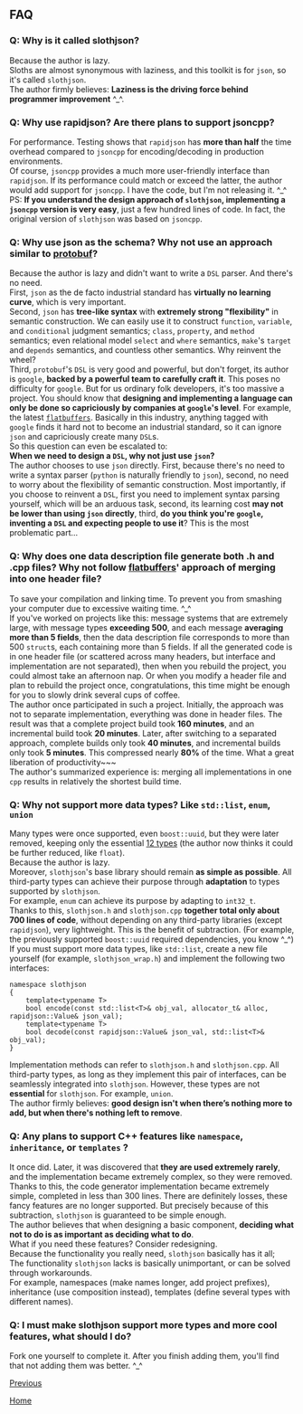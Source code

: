 FAQ
--

### Q: Why is it called slothjson? ###
Because the author is lazy.  
Sloths are almost synonymous with laziness, and this toolkit is for `json`, so it's called `slothjson`.  
The author firmly believes: **Laziness is the driving force behind programmer improvement** ^_^.

### Q: Why use rapidjson? Are there plans to support jsoncpp? ###
For performance. Testing shows that `rapidjson` has **more than half** the time overhead compared to `jsoncpp` for encoding/decoding in production environments.  
Of course, `jsoncpp` provides a much more user-friendly interface than `rapidjson`. If its performance could match or exceed the latter, the author would add support for `jsoncpp`. I have the code, but I'm not releasing it. ^_^  
PS: **If you understand the design approach of `slothjson`, implementing a `jsoncpp` version is very easy**, just a few hundred lines of code. In fact, the original version of `slothjson` was based on `jsoncpp`.

### Q: Why use json as the schema? Why not use an approach similar to [protobuf](https://github.com/google/protobuf)? ###
Because the author is lazy and didn't want to write a `DSL` parser. And there's no need.  
First, `json` as the de facto industrial standard has **virtually no learning curve**, which is very important.  
Second, `json` has **tree-like syntax** with **extremely strong "flexibility"** in semantic construction. We can easily use it to construct `function`, `variable`, and `conditional` judgment semantics; `class`, `property`, and `method` semantics; even relational model `select` and `where` semantics, `make`'s `target` and `depends` semantics, and countless other semantics. Why reinvent the wheel?  
Third, `protobuf`'s `DSL` is very good and powerful, but don't forget, its author is `google`, **backed by a powerful team to carefully craft it**. This poses no difficulty for `google`. But for us ordinary folk developers, it's too massive a project. You should know that **designing and implementing a language can only be done so capriciously by companies at `google`'s level**. For example, the latest [`flatbuffers`](https://github.com/google/flatbuffers). Basically in this industry, anything tagged with `google` finds it hard not to become an industrial standard, so it can ignore `json` and capriciously create many `DSL`s.  
So this question can even be escalated to:  
**When we need to design a `DSL`, why not just use `json`?**  
The author chooses to use `json` directly. First, because there's no need to write a syntax parser (`python` is naturally friendly to `json`), second, no need to worry about the flexibility of semantic construction. Most importantly, if you choose to reinvent a `DSL`, first you need to implement syntax parsing yourself, which will be an arduous task, second, its learning cost **may not be lower than using `json` directly**, third, **do you think you're `google`, inventing a `DSL` and expecting people to use it**? This is the most problematic part...

### Q: Why does one data description file generate both .h and .cpp files? Why not follow [flatbuffers](https://github.com/google/flatbuffers)' approach of merging into one header file? ###
To save your compilation and linking time. To prevent you from smashing your computer due to excessive waiting time. ^_^  
If you've worked on projects like this: message systems that are extremely large, with message types **exceeding 500**, and each message **averaging more than 5 fields**, then the data description file corresponds to more than 500 `struct`s, each containing more than 5 fields. If all the generated code is in one header file (or scattered across many headers, but interface and implementation are not separated), then when you rebuild the project, you could almost take an afternoon nap. Or when you modify a header file and plan to rebuild the project once, congratulations, this time might be enough for you to slowly drink several cups of coffee.  
The author once participated in such a project. Initially, the approach was not to separate implementation, everything was done in header files. The result was that a complete project build took **160 minutes**, and an incremental build took **20 minutes**. Later, after switching to a separated approach, complete builds only took **40 minutes**, and incremental builds only took **5 minutes**. This compressed nearly **80%** of the time. What a great liberation of productivity~~~  
The author's summarized experience is: merging all implementations in one `cpp` results in relatively the shortest build time.

### Q: Why not support more data types? Like `std::list`, `enum`, `union` ###
Many types were once supported, even `boost::uuid`, but they were later removed, keeping only the essential [12 types](schema/types.md) (the author now thinks it could be further reduced, like `float`).  
Because the author is lazy.  
Moreover, `slothjson`'s base library should remain **as simple as possible**. All third-party types can achieve their purpose through **adaptation** to types supported by `slothjson`.  
For example, `enum` can achieve its purpose by adapting to `int32_t`.  
Thanks to this, `slothjson.h` and `slothjson.cpp` **together total only about 700 lines of code**, without depending on any third-party libraries (except `rapidjson`), very lightweight. This is the benefit of subtraction. (For example, the previously supported `boost::uuid` required dependencies, you know ^_^)  
If you must support more data types, like `std::list`, create a new file yourself (for example, `slothjson_wrap.h`) and implement the following two interfaces:

    namespace slothjson
    {
	    template<typename T>
	    bool encode(const std::list<T>& obj_val, allocator_t& alloc, rapidjson::Value& json_val);
	    template<typename T>
	    bool decode(const rapidjson::Value& json_val, std::list<T>& obj_val);
    }
Implementation methods can refer to `slothjson.h` and `slothjson.cpp`.
All third-party types, as long as they implement this pair of interfaces, can be seamlessly integrated into `slothjson`. However, these types are not **essential** for `slothjson`. For example, `union`.  
The author firmly believes: **good design isn't when there’s nothing more to add, but when there's nothing left to remove**.  

### Q: Any plans to support C++ features like `namespace`, `inheritance`, or `templates` ? ###
It once did. Later, it was discovered that **they are used extremely rarely**, and the implementation became extremely complex, so they were removed. Thanks to this, the code generator implementation became extremely simple, completed in less than 300 lines. There are definitely losses, these fancy features are no longer supported. But precisely because of this subtraction, `slothjson` is guaranteed to be simple enough.  
The author believes that when designing a basic component, **deciding what not to do is as important as deciding what to do**.  
What if you need these features? Consider redesigning.  
Because the functionality you really need, `slothjson` basically has it all;  
The functionality `slothjson` lacks is basically unimportant, or can be solved through workarounds.  
For example, namespaces (make names longer, add project prefixes), inheritance (use composition instead), templates (define several types with different names).

### Q: I must make slothjson support more types and more cool features, what should I do? ###
Fork one yourself to complete it. After you finish adding them, you'll find that not adding them was better. ^_^

[Previous](../../README.md)

[Home](../../README.md)
